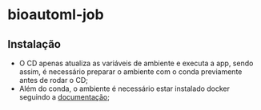 # bioautoml-job

## Instalação 
 - O CD apenas atualiza as variáveis de ambiente e executa a app, sendo assim, é necessário preparar o ambiente com o conda previamente antes de rodar o CD;
 - Além do conda, o ambiente é necessário estar instalado docker seguindo a [documentação](https://docs.docker.com/engine/install/ubuntu/#install-using-the-repository);
